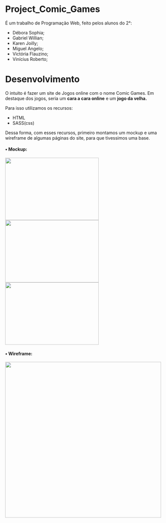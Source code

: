 # Project_Comic_Games
<p>É um trabalho de Programação Web, feito pelos alunos do 2°:</p>
<ul>
  <li>Débora Sophia;</li>
  <li>Gabriel Willian;</li>
  <li>Karen Joilly;</li>
  <li>Miguel Angelo;</li>
  <li>Victória Flauzino;</li>
  <li>Vinícius Roberto;</li> 
</ul>

# Desenvolvimento
<p>O intuito é fazer um site de Jogos online com o nome Comic Games. Em destaque dos jogos, seria um <b>cara a cara online</b> e um <b>jogo da velha.</b></p>

<p>Para isso utilizamos os recursos:</p>
<ul>
  <li>HTML</li>
  <li>SASS(css)</li>
</ul>

<p>Dessa forma, com esses recursos, primeiro montamos um mockup e uma wireframe de algumas páginas do site, para que tivessimos uma base.</p>
<p>
  <h4>• Mockup:</h4>
  <div>
    <img src="https://cdn.discordapp.com/attachments/719521060923375639/859911011271704616/Mockup_1.png" width="300px" height="200px">
    <img src="https://cdn.discordapp.com/attachments/719521060923375639/859911025234411550/Mockup_2.png" width="300px" height="200px">
    <img src="https://cdn.discordapp.com/attachments/719521060923375639/859911038996185098/Mockup_3.png" width="300px" height="200px">
  </div>
</p>
<p>
  <h4>• Wireframe:</h4>
  <div>
    <img src="https://cdn.discordapp.com/attachments/751151600713596953/860158113750450186/977a9007-efce-49d1-8d11-cd329191d3e4.png" width="500px">
  </div>
</p>

